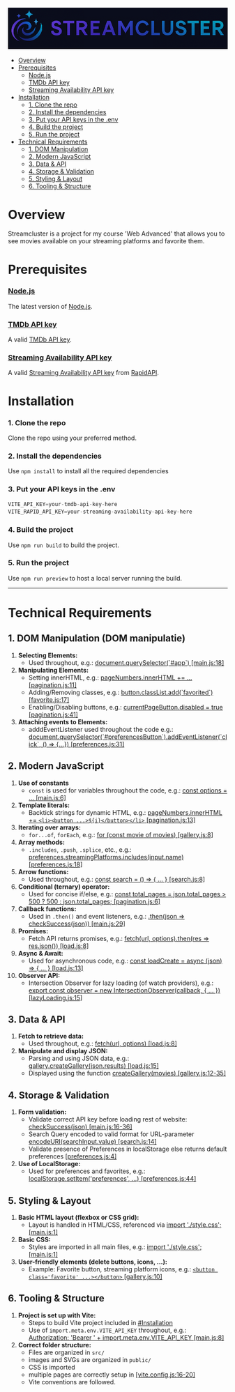 [![Streamcluster](assets/Streamcluster-logo.png)](https://github.com/HublackBE/Streamcluster)
- [Overview](#overview)
- [Prerequisites](#prerequisites)
  - [Node.js](#nodejs)
  - [TMDb API key](#tmdb-api-key)
  - [Streaming Availability API key](#streaming-availability-api-key)
- [Installation](#installation)
  - [1. Clone the repo](#1-clone-the-repo)
  - [2. Install the dependencies](#2-install-the-dependencies)
  - [3. Put your API keys in the .env](#3-put-your-api-keys-in-the-env)
  - [4. Build the project](#4-build-the-project)
  - [5. Run the project](#5-run-the-project)
- [Technical Requirements](#technical-requirements)
  - [1. DOM Manipulation](#1-dom-manipulation-dom-manipulatie)
  - [2. Modern JavaScript](#2-modern-javascript)
  - [3. Data & API](#3-data--api)
  - [4. Storage & Validation](#4-storage--validation)
  - [5. Styling & Layout](#5-styling--layout)
  - [6. Tooling & Structure](#6-tooling--structure)


# Overview
Streamcluster is a project for my course 'Web Advanced' that allows you to see movies available on your streaming platforms and favorite them.


# Prerequisites

### [Node.js](https://nodejs.org/)
The latest version of [Node.js](https://nodejs.org/).

### [TMDb API key](https://www.themoviedb.org/settings/api)
A valid [TMDb API key](https://www.themoviedb.org/settings/api).

### [Streaming Availability API key](https://rapidapi.com/movie-of-the-night-movie-of-the-night-default/api/streaming-availability)
A valid [Streaming Availability API key](https://rapidapi.com/movie-of-the-night-movie-of-the-night-default/api/streaming-availability) from [RapidAPI](https://rapidapi.com/).


# Installation

### 1. Clone the repo
Clone the repo using your preferred method.

### 2. Install the dependencies
Use `npm install` to install all the required dependencies

### 3. Put your API keys in the .env
```js
VITE_API_KEY=your-tmdb-api-key-here
VITE_RAPID_API_KEY=your-streaming-availability-api-key-here
```

### 4. Build the project
Use `npm run build` to build the project.

### 5. Run the project
Use `npm run preview` to host a local server running the build.

--- 

# Technical Requirements

## 1. DOM Manipulation (DOM manipulatie)

1. **Selecting Elements:** 
    - Used throughout, e.g.: [document.querySelector(\`#app\`) [main.js:18]](/src/main.js#L18)
2. **Manipulating Elements:**
    - Setting innerHTML, e.g.: [pageNumbers.innerHTML += ... [pagination.js:11]](/src/pagination.js#L11)
    - Adding/Removing classes, e.g.: [button.classList.add(\`favorited\`) [favorite.js:17]](/src/favorite.js#L17)
    - Enabling/Disabling buttons, e.g.: [currentPageButton.disabled = true [pagination.js:41]](/src/pagination.js#L41)
3. **Attaching events to Elements:**
    - adddEventListener used throughout the code e.g.: [document.querySelector(\`#preferencesButton\`).addEventListener(\`click\`, () => {...}) [preferences.js:31]](/src/preferences.js#L31)

## 2. Modern JavaScript

1. **Use of constants**  
   - `const` is used for variables throughout the code, e.g.: [const options = ... [main.js:6]](/src/main.js#L6)
2. **Template literals:**  
   - Backtick strings for dynamic HTML, e.g.: [pageNumbers.innerHTML += `<li><button ...>${i}</button></li>` [pagination.js:13]](/src/pagination.js#L13)
3. **Iterating over arrays:**  
   - `for...of`, `forEach`, e.g.: [for (const movie of movies) [gallery.js:8]](/src/gallery.js#L8)
4. **Array methods:**  
   - `.includes`, `.push`, `.splice`, etc., e.g.: [preferences.streamingPlatforms.includes(input.name) [preferences.js:18]](/src/preferences.js#L18)
5. **Arrow functions:**  
   - Used throughout, e.g.: [const search = () => { ... } [search.js:8]](/src/search.js#L8)
6. **Conditional (ternary) operator:**  
   - Used for concise if/else, e.g.: [const total_pages = json.total_pages > 500 ? 500 : json.total_pages; [pagination.js:6]](/src/pagination.js#L6)
7. **Callback functions:**  
   - Used in `.then()` and event listeners, e.g.: [.then(json => checkSuccess(json)) [main.js:29]](/src/main.js#L29)
8. **Promises:**  
   - Fetch API returns promises, e.g.: [fetch(url, options).then(res => res.json()) [load.js:8]](/src/load.js#L8)
9. **Async & Await:**  
   - Used for asynchronous code, e.g.: [const loadCreate = async (json) => { ... } [load.js:13]](/src/load.js#L13)
10. **Observer API:**  
    - Intersection Observer for lazy loading (of watch providers), e.g.: [export const observer = new IntersectionObserver(callback, { ... }) [lazyLoading.js:15]](/src/lazyLoading.js#L15)

## 3. Data & API

1. **Fetch to retrieve data:**  
   - Used throughout, e.g.: [fetch(url, options) [load.js:8]](/src/load.js#L8)
2. **Manipulate and display JSON:**  
   - Parsing and using JSON data, e.g.: [gallery.createGallery(json.results) [load.js:15]](/src/load.js#L15)
   - Displayed using the function [createGallery(movies) [gallery.js:12-35]](/src/gallery.js#L12-L35)

## 4. Storage & Validation

1. **Form validation:**  
    - Validate correct API key before loading rest of website: [checkSuccess(json) [main.js:16-36]](/src/main.js#L16-L36)
    - Search Query encoded to valid format for URL-parameter [encodeURI(searchInput.value) [search.js:14]](/src/search.js#L14)
    - Validate presence of Preferences in localStorage else returns default preferences [[preferences.js:4]](/src/preferences.js)
2. **Use of LocalStorage:**  
   - Used for preferences and favorites, e.g.: [localStorage.setItem('preferences', ...) [preferences.js:44]](/src/preferences.js#L44)

## 5. Styling & Layout

1. **Basic HTML layout (flexbox or CSS grid):**  
   - Layout is handled in HTML/CSS, referenced via [import './style.css'; [main.js:1]](/src/main.js#L1)
2. **Basic CSS:**  
   - Styles are imported in all main files, e.g.: [import './style.css'; [main.js:1]](/src/main.js#L1)
3. **User-friendly elements (delete buttons, icons, ...):**  
   - Example: Favorite button, streaming platform icons, e.g.: [`<button class='favorite' ...></button>` [gallery.js:10]](/src/gallery.js#L10)

## 6. Tooling & Structure

1. **Project is set up with Vite:**
    - Steps to build Vite project included in [#Installation](#installation)
   - Use of `import.meta.env.VITE_API_KEY` throughout, e.g.: [Authorization: 'Bearer ' + import.meta.env.VITE_API_KEY [main.js:8]](/src/main.js#L8)
2. **Correct folder structure:**  
   - Files are organized in `src/`
   - images and SVGs are organized in `public/`
   - CSS is imported
   - multiple pages are correctly setup in [[vite.config.js:16-20]](/vite.config.js#L16-L20)
   - Vite conventions are followed.